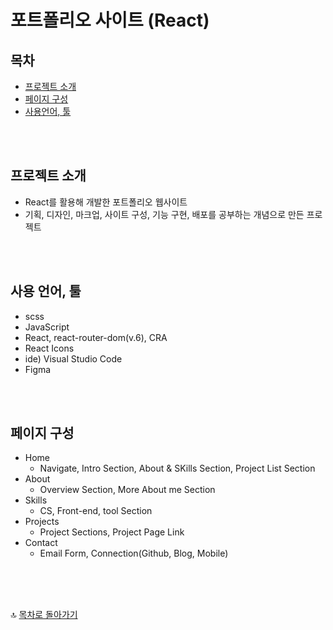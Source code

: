 # 포트폴리오 사이트 (React)

## 목차

- [프로젝트 소개](#프로젝트-소개)
- [페이지 구성](#페이지-구성)
- [사용언어, 툴](#사용-언어-툴)

<br>
<br>

## 프로젝트 소개

- React를 활용해 개발한 포트폴리오 웹사이트
- 기획, 디자인, 마크업, 사이트 구성, 기능 구현, 배포를 공부하는 개념으로 만든 프로젝트

<br>
<br>


## 사용 언어, 툴

- scss
- JavaScript
- React, react-router-dom(v.6), CRA
- React Icons
- ide) Visual Studio Code
- Figma

<br>
<br>

## 페이지 구성

- Home
  - Navigate, Intro Section, About & SKills Section, Project List Section
- About
  - Overview Section, More About me Section
- Skills
  - CS, Front-end, tool Section
- Projects
  - Project Sections, Project Page Link
- Contact
  - Email Form, Connection(Github, Blog, Mobile)

<br>
<br>
<br>

🔝 [목차로 돌아가기](#포트폴리오-사이트-react)
